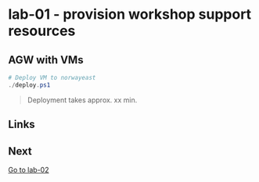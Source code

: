 # lab-01 - provision workshop support resources

## AGW with VMs 

```powershell
# Deploy VM to norwayeast
./deploy.ps1
```

> Deployment takes approx. xx min.

## Links


## Next
[Go to lab-02](../lab-02/readme.md)